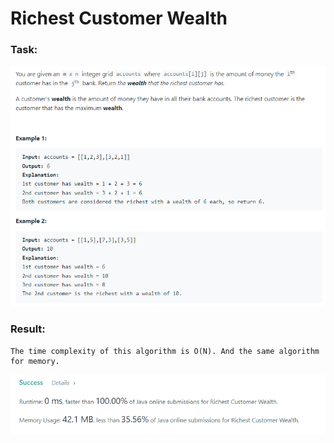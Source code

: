 # Richest Customer Wealth

### Task:

![img.png](img.png)

### Result:

    The time complexity of this algorithm is O(N). And the same algorithm for memory.
![img_1.png](img_1.png)